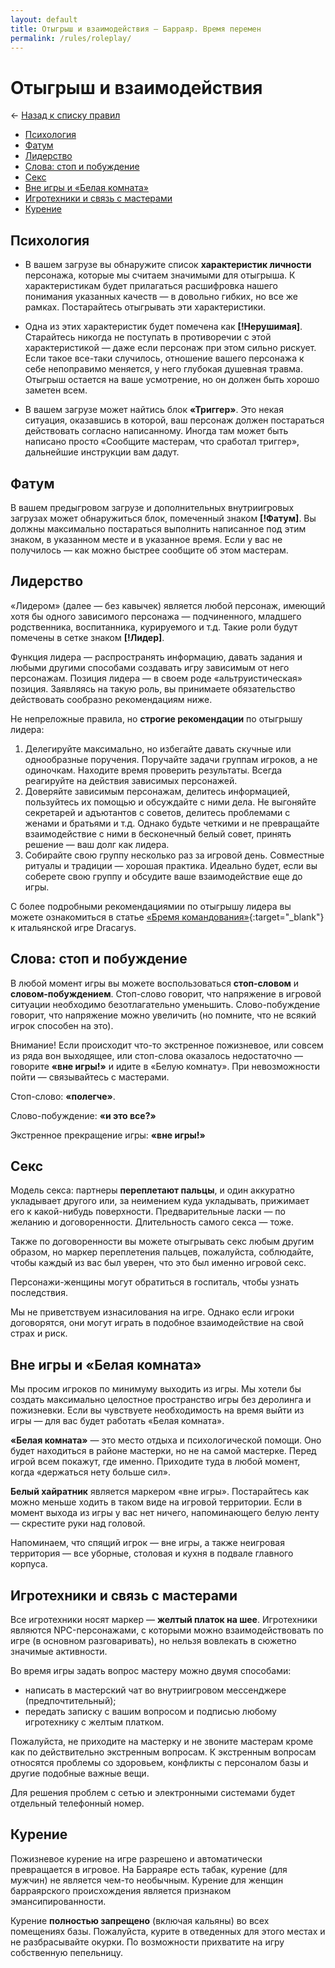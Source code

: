 ```yaml
---
layout: default
title: Отыгрыш и взаимодействия — Барраяр. Время перемен
permalink: /rules/roleplay/
---
```


# Отыгрыш и взаимодействия

&larr; [Назад к списку правил](/rules/)

- [Психология](/rules/roleplay/#section-1)
- [Фатум](/rules/roleplay/#section-2)
- [Лидерство](/rules/roleplay/#section-3)
- [Слова: стоп и побуждение](/rules/roleplay/#section-4)
- [Секс](/rules/roleplay/#section-5)
- [Вне игры и «Белая комната»](/rules/roleplay/#section-6)
- [Игротехники и связь с мастерами](/rules/roleplay/#section-7)
- [Курение](/rules/roleplay/#section-8)

## Психология
- В вашем загрузе вы обнаружите список __характеристик личности__ персонажа, которые мы считаем значимыми для отыгрыша. К характеристикам будет прилагаться расшифровка нашего понимания указанных качеств — в довольно гибких, но все же рамках. Постарайтесь отыгрывать эти характеристики.

- Одна из этих характеристик будет помечена как __[!Нерушимая]__. Старайтесь никогда не поступать в противоречии с этой характеристикой — даже если персонаж при этом сильно рискует. Если такое все-таки случилось, отношение вашего персонажа к себе непоправимо меняется, у него глубокая душевная травма. Отыгрыш остается на ваше усмотрение, но он должен быть хорошо заметен всем.

- В вашем загрузе может найтись блок __«Триггер»__. Это некая ситуация, оказавшись в которой, ваш персонаж должен постараться действовать согласно написанному. Иногда там может быть написано просто «Сообщите мастерам, что сработал триггер», дальнейшие инструкции вам дадут.

## Фатум
В вашем предыгровом загрузе и дополнительных внутриигровых загрузах может обнаружиться блок, помеченный знаком __[!Фатум]__. Вы должны максимально постараться выполнить написанное под этим знаком, в указанном месте и в указанное время. Если у вас не получилось — как можно быстрее сообщите об этом мастерам.

## Лидерство
«Лидером» (далее — без кавычек) является любой персонаж, имеющий хотя бы одного зависимого персонажа — подчиненного, младшего родственника, воспитанника, курируемого и т.д. Такие роли будут помечены в сетке знаком __[!Лидер]__.

Функция лидера — распространять информацию, давать задания и любыми другими способами создавать игру зависимым от него персонажам. Позиция лидера — в своем роде «альтруистическая» позиция. Заявляясь на такую роль, вы принимаете обязательство действовать сообразно рекомендациям ниже.

Не непреложные правила, но __строгие рекомендации__ по отыгрышу лидера:

1. Делегируйте максимально, но избегайте давать скучные или однообразные поручения. Поручайте задачи группам игроков, а не одиночкам. Находите время проверить результаты. Всегда реагируйте на действия зависимых персонажей.
2. Доверяйте зависимым персонажам, делитесь информацией, пользуйтесь их помощью и обсуждайте с ними дела. Не выгоняйте секретарей и адъютантов с советов, делитесь проблемами с женами и братьями и т.д. Однако будьте четкими и не превращайте взаимодействие с ними в бесконечный белый совет, принять решение — ваш долг как лидера.
3. Собирайте свою группу несколько раз за игровой день. Совместные ритуалы и традиции — хорошая практика. Идеально будет, если вы соберете свою группу и обсудите ваше взаимодействие еще до игры.

С более подробными рекомендациямии по отыгрышу лидера вы можете ознакомиться в статье [«Бремя командования»](http://tachisis.livejournal.com/675011.html){:target="_blank"} к итальянской игре Dracarys.

## Слова: стоп и побуждение
В любой момент игры вы можете воспользоваться __стоп-словом__ и __словом-побуждением__. Стоп-слово говорит, что напряжение в игровой ситуации необходимо безотлагательно уменьшить. Слово-побуждение говорит, что напряжение можно увеличить (но помните, что не всякий игрок способен на это).

Внимание! Если происходит что-то экстренное пожизневое, или совсем из ряда вон выходящее, или стоп-слова оказалось недостаточно — говорите __«вне игры!»__ и идите в «Белую комнату». При невозможности пойти — связывайтесь с мастерами.

Стоп-слово: __«полегче»__.

Слово-побуждение: __«и это все?»__

Экстренное прекращение игры: __«вне игры!»__

## Секс
Модель секса: партнеры __переплетают пальцы__, и один аккуратно укладывает другого или, за неимением куда укладывать, прижимает его к какой-нибудь поверхности. Предварительные ласки — по желанию и договоренности. Длительность самого секса — тоже.

Также по договоренности вы можете отыгрывать секс любым другим образом, но маркер переплетения пальцев, пожалуйста, соблюдайте, чтобы каждый из вас был уверен, что это был именно игровой секс.

Персонажи-женщины могут обратиться в госпиталь, чтобы узнать последствия.

Мы не приветствуем изнасилования на игре. Однако если игроки договорятся, они могут играть в подобное взаимодействие на свой страх и риск.

## Вне игры и «Белая комната»
Мы просим игроков по минимуму выходить из игры. Мы хотели бы создать максимально целостное пространство игры без деролинга и пожизневки. Если вы чувствуете необходимость на время выйти из игры — для вас будет работать «Белая комната».

__«Белая комната»__ — это место отдыха и психологической помощи. Оно будет находиться в районе мастерки, но не на самой мастерке. Перед игрой всем покажут, где именно. Приходите туда в любой момент, когда «держаться нету больше сил».

__Белый хайратник__ является маркером «вне игры». Постарайтесь как можно меньше ходить в таком виде на игровой территории. Если в момент выхода из игры у вас нет ничего, напоминающего белую ленту — скрестите руки над головой.

Напоминаем, что спящий игрок — вне игры, а также неигровая территория — все уборные, столовая и кухня в подвале главного корпуса.

## Игротехники и связь с мастерами
Все игротехники носят маркер — __желтый платок на шее__. Игротехники являются NPC-персонажами, с которыми можно взаимодействовать по игре (в основном разговаривать), но нельзя вовлекать в сюжетно значимые активности.

Во время игры задать вопрос мастеру можно двумя способами:

- написать в мастерский чат во внутриигровом мессенджере (предпочтительный);
- передать записку с вашим вопросом и подписью любому игротехнику с желтым платком.

Пожалуйста, не приходите на мастерку и не звоните мастерам кроме как по действительно экстренным вопросам. К экстренным вопросам относятся проблемы со здоровьем, конфликты с персоналом базы и другие подобные важные вещи.

Для решения проблем с сетью и электронными системами будет отдельный телефонный номер.

## Курение
Пожизневое курение на игре разрешено и автоматически превращается в игровое. На Барраяре есть табак, курение (для мужчин) не является чем-то необычным. Курение для женщин барраярского происхождения является признаком эмансипированности.

Курение __полностью запрещено__ (включая кальяны) во всех помещениях базы. Пожалуйста, курите в отведенных для этого местах и не разбрасывайте окурки. По возможности прихватите на игру собственную пепельницу.